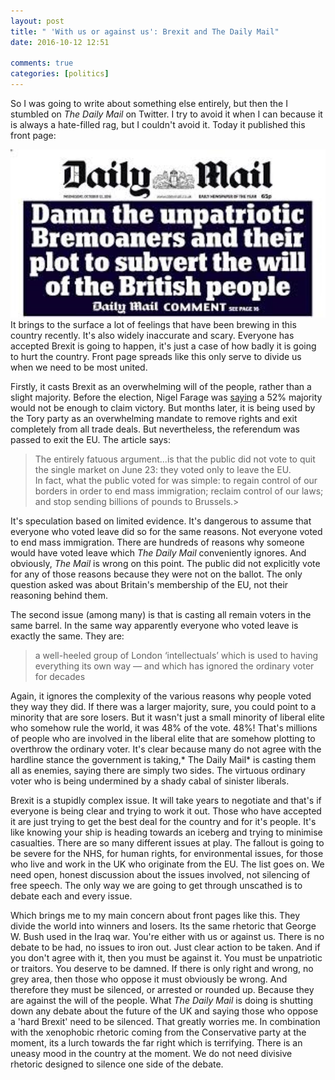 ```yaml
---  
layout: post
title: " 'With us or against us': Brexit and The Daily Mail"
date: 2016-10-12 12:51  
  
comments: true  
categories: [politics]  
---  
```

So I was going to write about something else entirely, but then the I stumbled on *The Daily Mail* on Twitter. I try to avoid it when I can because it is always a hate-filled rag, but I couldn't avoid it. Today it published this front page:  

<img src="/assets/images/articles/dm.jpg" class="responsive"><br>
It brings to the surface a lot of feelings that have been brewing in this country recently. It's also widely inaccurate and scary. Everyone has accepted Brexit is going to happen, it's just a case of how badly it is going to hurt the country. Front page spreads like this only serve to divide us when we need to be most united.   
<!--more-->  

Firstly, it casts Brexit as an overwhelming will of the people, rather than a slight majority. Before the election, Nigel Farage was <a href="http://www.huffingtonpost.co.uk/entry/nigel-farage-eu-referendum_uk_576e6585e4b08d2c56393f12">saying</a> a 52% majority would not be enough to claim victory. But months later, it is being used by the Tory party as an overwhelming mandate to remove rights and exit completely from all trade deals. But nevertheless, the referendum was passed to exit the EU. The article says:  

> The entirely fatuous argument...is that the public did not vote to quit the single market on June 23: they voted only to leave the EU.  
In fact, what the public voted for was simple: to regain control of our borders in order to end mass immigration; reclaim control of our laws; and stop sending billions of pounds to Brussels.>  

It's speculation based on limited evidence. It's dangerous to assume that everyone who voted leave did so for the same reasons. Not everyone voted to end mass immigration. There are hundreds of reasons why someone would have voted leave which *The Daily Mail* conveniently ignores. And obviously, *The Mail* is wrong on this point. The public did not explicitly vote for any of those reasons because they were not on the ballot. The only question asked was about Britain's membership of the EU, not their reasoning behind them.  

The second issue (among many) is that is casting all remain voters in the same barrel. In the same way apparently everyone who voted leave is exactly the same. They are:  

> a well-heeled group of London ‘intellectuals’ which is used to having everything its own way — and which has ignored the ordinary voter for decades  

Again, it ignores the complexity of the various reasons why people voted they way they did. If there was a larger majority, sure, you could point to a minority that are sore losers. But it wasn't just a small minority of liberal elite who somehow rule the world, it was 48% of the vote. 48%! That's millions of people who are involved in the liberal elite that are somehow plotting to overthrow the ordinary voter. It's clear because many do not agree with the hardline stance the government is taking,* The Daily Mail* is casting them all as enemies, saying there are simply two sides. The virtuous ordinary voter who is being undermined by a shady cabal of sinister liberals.  

Brexit is a stupidly complex issue. It will take years to negotiate and that's if everyone is being clear and trying to work it out. Those who have accepted it are just trying to get the best deal for the country and for it's people. It's like knowing your ship is heading towards an iceberg and trying to minimise casualties. There are so many different issues at play. The fallout is going to be severe for the NHS, for human rights, for environmental issues, for those who live and work in the UK who originate from the EU. The list goes on. We need open, honest discussion about the issues involved, not silencing of free speech. The only way we are going to get through unscathed is to debate each and every issue.   

Which brings me to my main concern about front pages like this. They divide the world into winners and losers. Its the same rhetoric that George W. Bush used in the Iraq war. You're either with us or against us. There is no debate to be had, no issues to iron out. Just clear action to be taken. And if you don't agree with it, then you must be against it. You must be unpatriotic or traitors. You deserve to be damned. If there is only right and wrong, no grey area, then those who oppose it must obviously be wrong. And therefore they must be silenced, or arrested or rounded up. Because they are against the will of the people. What *The Daily Mail* is doing is shutting down any debate about the future of the UK and saying those who oppose a 'hard Brexit' need to be silenced. That greatly worries me. In combination with the xenophobic rhetoric coming from the Conservative party at the moment, its a lurch towards the far right which is terrifying. There is an uneasy mood in the country at the moment. We do not need divisive rhetoric designed to silence one side of the debate.   
